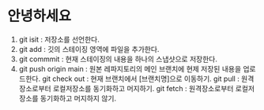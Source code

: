 # 안녕하세요

1. git isit : 저장소를 선언한다.
2. git add : 깃의 스테이징 영역에 파일을 추가한다.
3. git commmit : 현재 스테이징의 내용을 하나의 스냅샷으로 저장한다.
4. git push origin main : 원본 레파지토리의 메인 브랜치에 현제 저장된 내용을 업로드한다.
git check out : 현재 브랜치에서 [브랜치명]으로 이동하기.
git pull : 원격장소로부터 로컬저장소를 동기화하고 머지하기.
git fetch : 원격장소로부터 로컬저장소를 동기화하고 머지하지 않기.